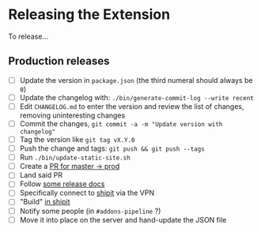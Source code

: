 # Releasing the Extension

To release...

## Production releases

- [ ] Update the version in `package.json` (the third numeral should always be `0`)
- [ ] Update the changelog with: `./bin/generate-commit-log --write recent`
- [ ] Edit `CHANGELOG.md` to enter the version and review the list of changes, removing uninteresting changes
- [ ] Commit the changes, `git commit -a -m "Update version with changelog"`
- [ ] Tag the version like `git tag vX.Y.0`
- [ ] Push the change and tags: `git push && git push --tags`
- [ ] Run `./bin/update-static-site.sh`
- [ ] Create a [PR for master -> prod](https://github.com/mozilla-extensions/firefox-voice/compare/prod...master?expand=1)
- [ ] Land said PR
- [ ] Follow [some release docs](https://github.com/mozilla-extensions/xpi-manifest/blob/master/docs/releasing-a-xpi.md)
- [ ] Specifically connect to [shipit](https://shipit.mozilla-releng.net/newxpi) via the VPN
- [ ] "Build" [in shipit](https://shipit.mozilla-releng.net/xpi)
- [ ] Notify some people (in `#addons-pipeline` ?)
- [ ] Move it into place on the server and hand-update the JSON file
